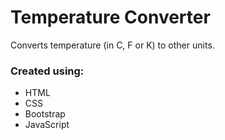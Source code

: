# Temperature Converter
Converts temperature (in C, F or K) to other units.

### Created using: ###
- HTML
- CSS
- Bootstrap
- JavaScript


